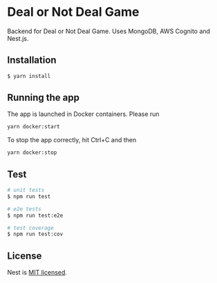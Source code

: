 # Deal or Not Deal Game

Backend for Deal or Not Deal Game. Uses MongoDB, AWS Cognito and Nest.js.

## Installation

```bash
$ yarn install
```

## Running the app

The app is launched in Docker containers. Please run

```bash
yarn docker:start
```

To stop the app correctly, hit Ctrl+C and then 

```bash
yarn docker:stop
```

## Test

```bash
# unit tests
$ npm run test

# e2e tests
$ npm run test:e2e

# test coverage
$ npm run test:cov
```

## License

Nest is [MIT licensed](LICENSE).
